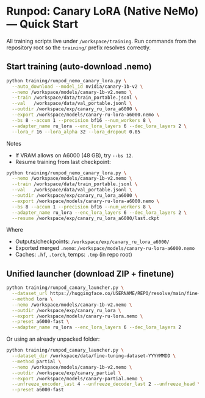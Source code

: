 # Runpod: Canary LoRA (Native NeMo) — Quick Start

All training scripts live under `/workspace/training`. Run commands from the
repository root so the `training/` prefix resolves correctly.

## Start training (auto-download .nemo)

```bash
python training/runpod_nemo_canary_lora.py \
  --auto_download --model_id nvidia/canary-1b-v2 \
  --nemo /workspace/models/canary-1b-v2.nemo \
  --train /workspace/data/train_portable.jsonl \
  --val   /workspace/data/val_portable.jsonl \
  --outdir /workspace/exp/canary_ru_lora_a6000 \
  --export /workspace/models/canary-ru-lora-a6000.nemo \
  --bs 8 --accum 1 --precision bf16 --num_workers 8 \
  --adapter_name ru_lora --enc_lora_layers 6 --dec_lora_layers 2 \
  --lora_r 16 --lora_alpha 32 --lora_dropout 0.05
```

Notes
- If VRAM allows on A6000 (48 GB), try `--bs 12`.
- Resume training from last checkpoint:

```bash
python training/runpod_nemo_canary_lora.py \
  --nemo /workspace/models/canary-1b-v2.nemo \
  --train /workspace/data/train_portable.jsonl \
  --val   /workspace/data/val_portable.jsonl \
  --outdir /workspace/exp/canary_ru_lora_a6000 \
  --export /workspace/models/canary-ru-lora-a6000.nemo \
  --bs 8 --accum 1 --precision bf16 --num_workers 8 \
  --adapter_name ru_lora --enc_lora_layers 6 --dec_lora_layers 2 \
  --resume /workspace/exp/canary_ru_lora_a6000/last.ckpt
```

Where
- Outputs/checkpoints: `/workspace/exp/canary_ru_lora_a6000/`
- Exported merged `.nemo`: `/workspace/models/canary-ru-lora-a6000.nemo`
- Caches: `.hf`, `.torch`, temps: `.tmp` (in repo root)

## Unified launcher (download ZIP + finetune)

```bash
python training/runpod_canary_launcher.py \
  --dataset_url https://huggingface.co/USERNAME/REPO/resolve/main/fine-tuning-dataset.zip \
  --method lora \
  --nemo /workspace/models/canary-1b-v2.nemo \
  --outdir /workspace/exp/canary_ru_lora \
  --export /workspace/models/canary-ru-lora.nemo \
  --preset a6000-fast \
  --adapter_name ru_lora --enc_lora_layers 6 --dec_lora_layers 2
```

Or using an already unpacked folder:

```bash
python training/runpod_canary_launcher.py \
  --dataset_dir /workspace/data/fine-tuning-dataset-YYYYMMDD \
  --method partial \
  --nemo /workspace/models/canary-1b-v2.nemo \
  --outdir /workspace/exp/canary_partial \
  --export /workspace/models/canary-partial.nemo \
  --unfreeze_encoder_last 4 --unfreeze_decoder_last 2 --unfreeze_head \
  --preset a6000-fast
```
